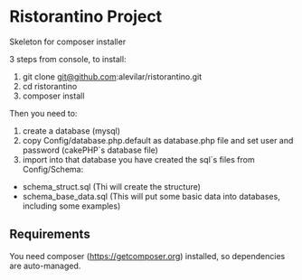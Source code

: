 # Ristorantino Project 

Skeleton for composer installer

3 steps from console, to install:

1. git clone git@github.com:alevilar/ristorantino.git
2. cd ristorantino
3. composer install


Then you need to:
1. create a database (mysql)
2. copy Config/database.php.default as database.php file and set user and password (cakePHP`s database file)
3. import into that database you have created the sql`s files from Config/Schema:
  - schema_struct.sql (Thi will create the structure)
  - schema_base_data.sql (This will put some basic data into databases, including some examples)

## Requirements
You need composer (https://getcomposer.org) installed, so dependencies are auto-managed.



